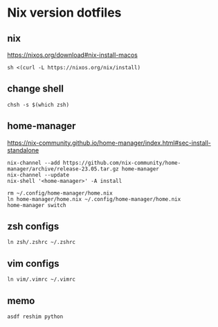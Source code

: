 # Nix version dotfiles

## nix
https://nixos.org/download#nix-install-macos

```
sh <(curl -L https://nixos.org/nix/install)
```
## change shell

```
chsh -s $(which zsh)
```

## home-manager
https://nix-community.github.io/home-manager/index.html#sec-install-standalone

```
nix-channel --add https://github.com/nix-community/home-manager/archive/release-23.05.tar.gz home-manager
nix-channel --update
nix-shell '<home-manager>' -A install
```

```
rm ~/.config/home-manager/home.nix
ln home-manager/home.nix ~/.config/home-manager/home.nix
home-manager switch
```

## zsh configs
```
ln zsh/.zshrc ~/.zshrc
```

## vim configs
```
ln vim/.vimrc ~/.vimrc
```

## memo
```
asdf reshim python
```


